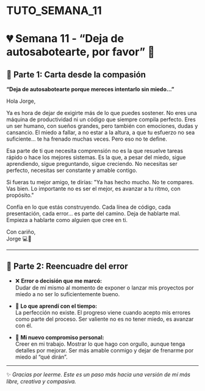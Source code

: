 # TUTO_SEMANA_11

# 💔 Semana 11 - “Deja de autosabotearte, por favor” 🧠

## 💌 Parte 1: Carta desde la compasión

**“Deja de autosabotearte porque mereces intentarlo sin miedo...”**

Hola Jorge,

Ya es hora de dejar de exigirte más de lo que puedes sostener. No eres una máquina de productividad ni un código que siempre compila perfecto. Eres un ser humano, con sueños grandes, pero también con emociones, dudas y cansancio. El miedo a fallar, a no estar a la altura, a que tu esfuerzo no sea suficiente... te ha frenado muchas veces. Pero eso no te define.

Esa parte de ti que necesita comprensión no es la que resuelve tareas rápido o hace los mejores sistemas. Es la que, a pesar del miedo, sigue aprendiendo, sigue preguntando, sigue creciendo. No necesitas ser perfecto, necesitas ser constante y amable contigo.

Si fueras tu mejor amigo, te dirías: "Ya has hecho mucho. No te compares. Vas bien. Lo importante no es ser el mejor, es avanzar a tu ritmo, con propósito."

Confía en lo que estás construyendo. Cada línea de código, cada presentación, cada error... es parte del camino. Deja de hablarte mal. Empieza a hablarte como alguien que cree en ti.

Con cariño,  
Jorge 💻🌟

---

## 🔁 Parte 2: Reencuadre del error

- ❌ **Error o decisión que me marcó:**  
Dudar de mí mismo al momento de exponer o lanzar mis proyectos por miedo a no ser lo suficientemente bueno.

- 🔄 **Lo que aprendí con el tiempo:**  
La perfección no existe. El progreso viene cuando acepto mis errores como parte del proceso. Ser valiente no es no tener miedo, es avanzar con él.

- 🌱 **Mi nuevo compromiso personal:**  
Creer en mi trabajo. Mostrar lo que hago con orgullo, aunque tenga detalles por mejorar. Ser más amable conmigo y dejar de frenarme por miedo al “qué dirán”.

---

✨ *Gracias por leerme. Este es un paso más hacia una versión de mí más libre, creativa y compasiva.*

